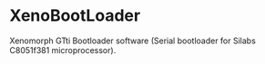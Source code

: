 XenoBootLoader
==============

Xenomorph GTti Bootloader software (Serial bootloader for Silabs C8051f381 microprocessor).
